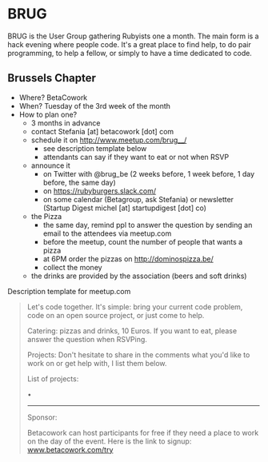 # BRUG

BRUG is the User Group gathering Rubyists one a month. The main form is a hack evening where people code. It's a
great place to find help, to do pair programming, to help a fellow, or simply to have a time dedicated to code.

## Brussels Chapter

* Where? BetaCowork
* When? Tuesday of the 3rd week of the month
* How to plan one?
  * 3 months in advance
  * contact Stefania [at] betacowork [dot] com
  * schedule it on http://www.meetup.com/brug__/
    * see description template below
    * attendants can say if they want to eat or not when RSVP
  * announce it
    * on Twitter with @brug_be (2 weeks before, 1 week before, 1 day before, the same day)
    * on https://rubyburgers.slack.com/
    * on some calendar (Betagroup, ask Stefania) or newsletter (Startup Digest michel [at] startupdigest [dot] co)
  * the Pizza
    * the same day, remind ppl to answer the question by sending an email to the attendees via meetup.com
    * before the meetup, count the number of people that wants a pizza
    * at 6PM order the pizzas on http://dominospizza.be/
    * collect the money
  * the drinks are provided by the association (beers and soft drinks)

Description template for meetup.com

>Let's code together. It's simple: bring your current code problem, code on an open source project, or just come to help.
>
>Catering: pizzas and drinks, 10 Euros. If you want to eat, please answer the question when RSVPing.
>
>Projects: Don't hesitate to share in the comments what you'd like to work on or get help with, I list them below.
>
>List of projects:
>
>•
>
>----
>
>Sponsor:
>
>Betacowork can host participants for free if they need a place to work on the day of the event. Here is the link to signup: www.betacowork.com/try
